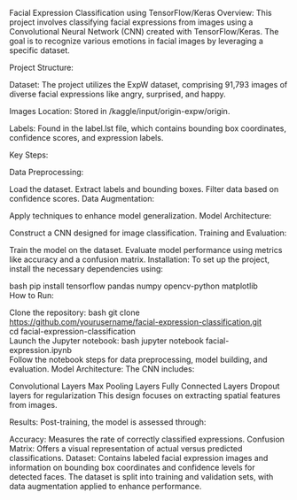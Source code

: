 Facial Expression Classification using TensorFlow/Keras
Overview:
This project involves classifying facial expressions from images using a Convolutional Neural Network (CNN) created with TensorFlow/Keras. The goal is to recognize various emotions in facial images by leveraging a specific dataset.

Project Structure:

Dataset: The project utilizes the ExpW dataset, comprising 91,793 images of diverse facial expressions like angry, surprised, and happy.

Images Location: Stored in /kaggle/input/origin-expw/origin.

Labels: Found in the label.lst file, which contains bounding box coordinates, confidence scores, and expression labels.

Key Steps:

Data Preprocessing:

Load the dataset.
Extract labels and bounding boxes.
Filter data based on confidence scores.
Data Augmentation:

Apply techniques to enhance model generalization.
Model Architecture:

Construct a CNN designed for image classification.
Training and Evaluation:

Train the model on the dataset.
Evaluate model performance using metrics like accuracy and a confusion matrix.
Installation:
To set up the project, install the necessary dependencies using:

bash
pip install tensorflow pandas numpy opencv-python matplotlib  
How to Run:

Clone the repository:
bash
git clone https://github.com/yourusername/facial-expression-classification.git  
cd facial-expression-classification  
Launch the Jupyter notebook:
bash
jupyter notebook facial-expression.ipynb  
Follow the notebook steps for data preprocessing, model building, and evaluation.
Model Architecture:
The CNN includes:

Convolutional Layers
Max Pooling Layers
Fully Connected Layers
Dropout layers for regularization
This design focuses on extracting spatial features from images.

Results:
Post-training, the model is assessed through:

Accuracy: Measures the rate of correctly classified expressions.
Confusion Matrix: Offers a visual representation of actual versus predicted classifications.
Dataset:
Contains labeled facial expression images and information on bounding box coordinates and confidence levels for detected faces. The dataset is split into training and validation sets, with data augmentation applied to enhance performance.
